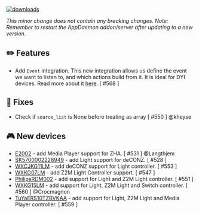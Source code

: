 [![downloads](https://img.shields.io/github/downloads/xaviml/controllerx/VERSION_TAG/total?style=for-the-badge)](http://github.com/xaviml/controllerx/releases/VERSION_TAG)

<!--:warning: This major/minor change contains a breaking change.-->

_This minor change does not contain any breaking changes._
_Note: Remember to restart the AppDaemon addon/server after updating to a new version._

## :pencil2: Features

- Add `Event` integration. This new integration allows us define the event we want to listen to, and which actions build from it. It is ideal for DYI devices. Read more about it [here](https://BASE_URL/controllerx/advanced/event-integration). [ #568 ]

## :hammer: Fixes

- Check if `source_list` is None before treating as array [ #550 ] @kheyse

<!--
## :clock2: Performance
-->

<!--
## :scroll: Docs
-->

<!--
## :wrench: Refactor
-->

## :video_game: New devices

- [E2002](https://BASE_URL/controllerx/controllers/E2002) - add Media Player support for ZHA. [ #531 ] @Langthjem
- [SK5700002228949](https://BASE_URL/controllerx/controllers/SK5700002228949) - add Light support for deCONZ. [ #528 ]
- [WXCJKG11LM](https://BASE_URL/controllerx/controllers/WXCJKG11LM) - add deCONZ support for Light controller. [ #553 ]
- [WXKG07LM](https://BASE_URL/controllerx/controllers/WXKG07LM) - add Z2M Light Controller support. [ #547 ]
- [PhilipsRDM002](https://BASE_URL/controllerx/controllers/PhilipsRDM002) - add support for Light and Z2M Light controller. [ #551 ]
- [WXKG15LM](https://BASE_URL/controllerx/controllers/WXKG15LM) - add support for Light, Z2M Light and Switch controller. [ #560 ] @Crocmagnon
- [TuYaERS10TZBVKAA](https://BASE_URL/controllerx/controllers/TuYaERS10TZBVKAA) - add support for Light, Z2M Light and Media Player controller. [ #559 ]
